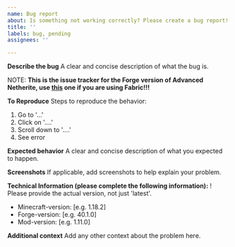 ```yaml
---
name: Bug report
about: Is something not working correctly? Please create a bug report!
title: ''
labels: bug, pending
assignees: ''

---
```


**Describe the bug**
A clear and concise description of what the bug is.

NOTE: **This is the issue tracker for the Forge version of Advanced Netherite, use [this](https://github.com/Autovw/AdvancedNetheriteFabric/issues) one if you are using Fabric!!!**

**To Reproduce**
Steps to reproduce the behavior:
1. Go to '...'
2. Click on '....'
3. Scroll down to '....'
4. See error

**Expected behavior**
A clear and concise description of what you expected to happen.

**Screenshots**
If applicable, add screenshots to help explain your problem.

**Technical Information (please complete the following information):**
 ! Please provide the actual version, not just 'latest'.
 - Minecraft-version: [e.g. 1.18.2]
 - Forge-version: [e.g. 40.1.0]
 - Mod-version: [e.g. 1.11.0]

**Additional context**
Add any other context about the problem here.
